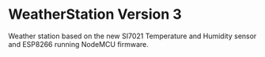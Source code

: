 WeatherStation Version 3
========================

Weather station based on the new SI7021 Temperature and Humidity sensor and ESP8266 running NodeMCU firmware.
